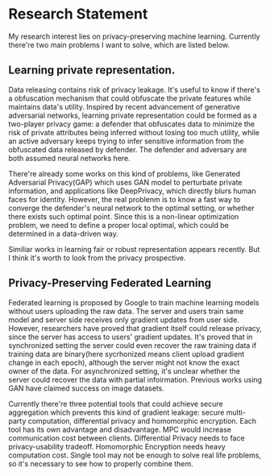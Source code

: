 # Research Statement

My research interest lies on privacy-preserving machine learning. Currently there're two main problems I want to solve, which are listed below.

## Learning private representation. 
Data releasing contains risk of privacy leakage. It's useful to know if there's a obfuscation mechanism that could obfuscate the private features while maintains data's utility. Inspired by recent advancement of generative adversarial networks, learning private representation could be formed as a two-player privacy game: a defender that obfuscates data to minimize the risk of private attributes being inferred without losing too much utility, while an active adversary keeps trying to infer sensitive information from the obfuscated data released by defender. The defender and adversary are both assumed neural networks here.

There're already some works on this kind of problems, like Generated Adversarial Privacy(GAP) which uses GAN model to perturbate private information, and applications like DeepPrivacy, which directly blurs human faces for identity. However, the real problenm is to know a fast way to converge the defender's neural network to the optimal setting, or whether there exists such optimal point. Since this is a non-linear optimization problem, we need to define a proper local optimal, which could be determined in a data-driven way.

Similiar works in learning fair or robust representation appears recently. But I think it's worth to look from the privacy prospective.

## Privacy-Preserving Federated Learning
Federated learning is proposed by Google to train machine learning models without users uploading the raw data. The server and users train same model and server side receives only gradient updates from user side. However, researchers have proved that gradient itself could release privacy, since the server has access to users' gradient updates. It's proved that in synchronized setting the server could even recover the raw training data if training data are binary(here sycrhonized means client upload gradient change in each epoch), although the server might not know the exact owner of the data. For asynchronized setting, it's unclear whether the server could recover the data with partial infoirmation. Previous works using GAN have claimed success on image datasets.

Currently there're three potential tools that could achieve secure aggregation which prevents this kind of gradient leakage: secure multi-party computation, differential privacy and homomorphic encryption. Each tool has its own advantage and disadvantage. 
MPC would increase communication cost between clients. Differential Privacy needs to face privacy-usability tradeoff. Homomorphic Encryption needs heavy computation cost. Single tool may not be enough to solve real life problems, so it's necessary to see how to properly combine them.